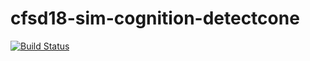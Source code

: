 # cfsd18-sim-cognition-detectcone
[![Build Status](https://travis-ci.org/cfsd/cfsd18-sim-cognition-detectcone.svg?branch=master)](https://travis-ci.org/cfsd/cfsd18-sim-cognition-detectcone)
